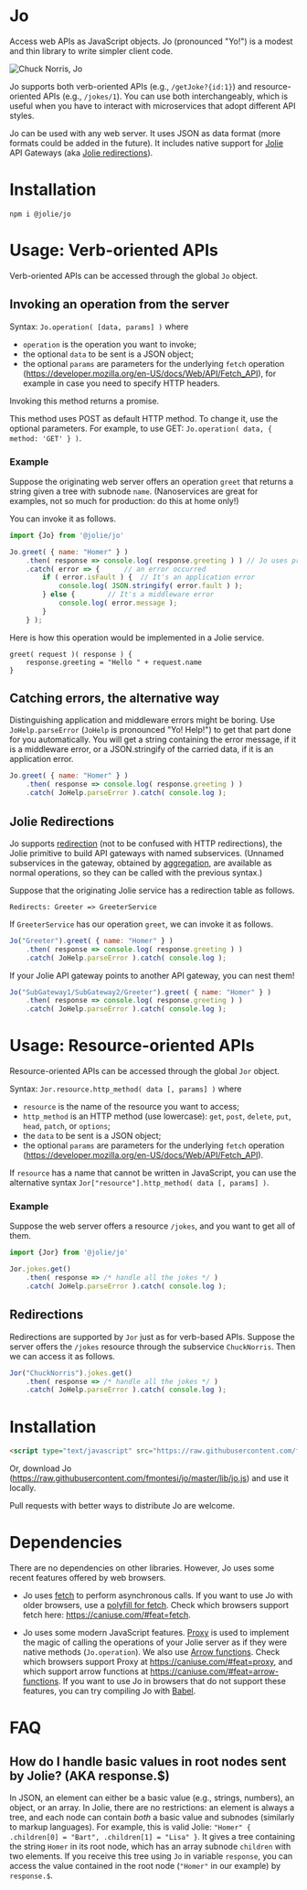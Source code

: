 # Jo

Access web APIs as JavaScript objects. Jo (pronounced "Yo!") is a modest and thin library to write simpler client code.

![Chuck Norris, Jo](https://fmontesi.github.io/assets/jo-demo-chuck/joke-workflow.png)

Jo supports both verb-oriented APIs (e.g., `/getJoke?{id:1}`) and resource-oriented APIs (e.g., `/jokes/1`).
You can use both interchangeably, which is useful when you have to interact with microservices that adopt different API styles.

Jo can be used with any web server. It uses JSON as data format (more formats could be added in the future). It includes native support for [Jolie](https://www.jolie-lang.org/) API Gateways (aka [Jolie redirections](https://jolielang.gitbook.io/docs/architectural-composition/redirection)).

# Installation

```
npm i @jolie/jo
```

# Usage: Verb-oriented APIs

Verb-oriented APIs can be accessed through the global `Jo` object.

## Invoking an operation from the server

Syntax: `Jo.operation( [data, params] )` where
- `operation` is the operation you want to invoke;
- the optional `data` to be sent is a JSON object;
- the optional `params` are parameters for the underlying `fetch` operation (https://developer.mozilla.org/en-US/docs/Web/API/Fetch_API), for example in case you need to specify HTTP headers.

Invoking this method returns a promise.

This method uses POST as default HTTP method. To change it, use the optional parameters. For example, to use GET: `Jo.operation( data, { method: 'GET' } )`.

### Example

Suppose the originating web server offers an operation `greet` that returns a string given a tree with subnode `name`.
(Nanoservices are great for examples, not so much for production: do this at home only!)

You can invoke it as follows.

```javascript
import {Jo} from '@jolie/jo'

Jo.greet( { name: "Homer" } )
	.then( response => console.log( response.greeting ) ) // Jo uses promises
	.catch( error => {		// an error occurred
		if ( error.isFault ) {	// It's an application error
			console.log( JSON.stringify( error.fault ) );
		} else {		// It's a middleware error
			console.log( error.message );
		}
	} );
```

Here is how this operation would be implemented in a Jolie service.

```jolie
greet( request )( response ) {
	response.greeting = "Hello " + request.name
}
```

## Catching errors, the alternative way

Distinguishing application and middleware errors might be boring.
Use `JoHelp.parseError` (`JoHelp` is pronounced "Yo! Help!") to get that part done for you automatically. You will get a string containing the error message, if it is a middleware error, or a JSON.stringify of the carried data, if it is an application error.

```javascript
Jo.greet( { name: "Homer" } )
	.then( response => console.log( response.greeting ) )
	.catch( JoHelp.parseError ).catch( console.log );
```

## Jolie Redirections

Jo supports [redirection](https://jolielang.gitbook.io/docs/architectural-composition/redirection) (not to be confused with HTTP redirections), the Jolie primitive to build API gateways with named subservices. (Unnamed subservices in the gateway, obtained by [aggregation](https://jolielang.gitbook.io/docs/architectural-composition/aggregation), are available as normal operations, so they can be called with the previous syntax.)

Suppose that the originating Jolie service has a redirection table as follows.
```jolie
Redirects: Greeter => GreeterService
```

If `GreeterService` has our operation `greet`, we can invoke it as follows.

```javascript
Jo("Greeter").greet( { name: "Homer" } )
	.then( response => console.log( response.greeting ) )
	.catch( JoHelp.parseError ).catch( console.log );
```

If your Jolie API gateway points to another API gateway, you can nest them!

```javascript
Jo("SubGateway1/SubGateway2/Greeter").greet( { name: "Homer" } )
	.then( response => console.log( response.greeting ) )
	.catch( JoHelp.parseError ).catch( console.log );
```

# Usage: Resource-oriented APIs

Resource-oriented APIs can be accessed through the global `Jor` object.

Syntax: `Jor.resource.http_method( data [, params] )` where
- `resource` is the name of the resource you want to access;
- `http_method` is an HTTP method (use lowercase): `get`, `post`, `delete`, `put`, `head`, `patch`, or `options`;
- the `data` to be sent is a JSON object;
- the optional `params` are parameters for the underlying `fetch` operation (https://developer.mozilla.org/en-US/docs/Web/API/Fetch_API).

If `resource` has a name that cannot be written in JavaScript, you can use the alternative syntax `Jor["resource"].http_method( data [, params] )`.

### Example

Suppose the web server offers a resource `/jokes`, and you want to get all of them.

```javascript
import {Jor} from '@jolie/jo'

Jor.jokes.get()
	.then( response => /* handle all the jokes */ )
	.catch( JoHelp.parseError ).catch( console.log );
```

## Redirections

Redirections are supported by `Jor` just as for verb-based APIs. Suppose the server offers the `/jokes` resource through the subservice `ChuckNorris`. Then we can access it as follows.

```javascript
Jor("ChuckNorris").jokes.get()
	.then( response => /* handle all the jokes */ )
	.catch( JoHelp.parseError ).catch( console.log );
```

# Installation

```html
<script type="text/javascript" src="https://raw.githubusercontent.com/fmontesi/jo/master/lib/jo.js"></script>
```

Or, download Jo (https://raw.githubusercontent.com/fmontesi/jo/master/lib/jo.js) and use it locally.

Pull requests with better ways to distribute Jo are welcome.

# Dependencies

There are no dependencies on other libraries. However, Jo uses some recent features offered by web browsers.

- Jo uses [fetch](https://developer.mozilla.org/en-US/docs/Web/API/Fetch_API) to perform asynchronous calls. If you want to use Jo with older browsers, use a [polyfill for fetch](https://github.com/github/fetch). Check which browsers support fetch here: https://caniuse.com/#feat=fetch.

- Jo uses some modern JavaScript features. [Proxy](https://developer.mozilla.org/en-US/docs/Web/JavaScript/Reference/Global_Objects/Proxy) is used to implement the magic of calling the operations of your Jolie server as if they were native methods (`Jo.operation`). We also use [Arrow functions](https://developer.mozilla.org/en-US/docs/Web/JavaScript/Reference/Functions/Arrow_functions). Check which browsers support Proxy at https://caniuse.com/#feat=proxy, and which support arrow functions at https://caniuse.com/#feat=arrow-functions. If you want to use Jo in browsers that do not support these features, you can try compiling Jo with [Babel](https://babeljs.io/).

# FAQ

## How do I handle basic values in root nodes sent by Jolie? (AKA response.$)

In JSON, an element can either be a basic value (e.g., strings, numbers), an object, or an array.
In Jolie, there are no restrictions: an element is always a tree, and each node can contain _both_ a basic value and subnodes (similarly to markup languages).
For example, this is valid Jolie: `"Homer" { .children[0] = "Bart", .children[1] = "Lisa" }`. It gives a tree containing the string `Homer` in its root node, which has an array subnode `children` with two elements. If you receive this tree using `Jo` in variable `response`, you can access the value contained in the root node (`"Homer"` in our example) by `response.$`.
